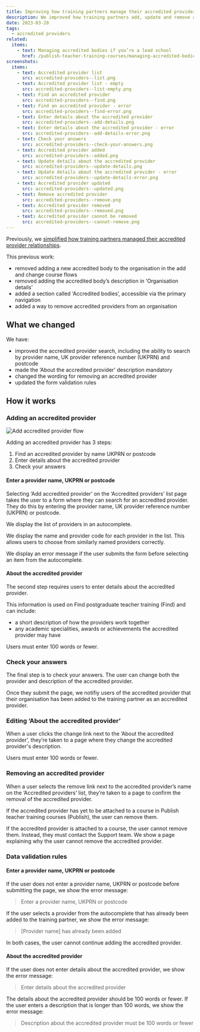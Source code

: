 ```yaml
---
title: Improving how training partners manage their accredited providers
description: We improved how training partners add, update and remove accredited providers
date: 2023-03-28
tags:
  - accredited providers
related:
  items:
    - text: Managing accredited bodies if you’re a lead school
      href: /publish-teacher-training-courses/managing-accredited-bodies-if-youre-a-lead-school/
screenshots:
  items:
    - text: Accredited provider list
      src: accredited-providers--list.png
    - text: Accredited provider list - empty
      src: accredited-providers--list-empty.png
    - text: Find an accredited provider
      src: accredited-providers--find.png
    - text: Find an accredited provider - error
      src: accredited-providers--find-error.png
    - text: Enter details about the accredited provider
      src: accredited-providers--add-details.png
    - text: Enter details about the accredited provider - error
      src: accredited-providers--add-details-error.png
    - text: Check your answers
      src: accredited-providers--check-your-answers.png
    - text: Accredited provider added
      src: accredited-providers--added.png
    - text: Update details about the accredited provider
      src: accredited-providers--update-details.png
    - text: Update details about the accredited provider - error
      src: accredited-providers--update-details-error.png
    - text: Accredited provider updated
      src: accredited-providers--updated.png
    - text: Remove accredited provider
      src: accredited-providers--remove.png
    - text: Accredited provider removed
      src: accredited-providers--removed.png
    - text: Accredited provider cannot be removed
      src: accredited-providers--cannot-remove.png
---
```


Previously, we [simplified how training partners managed their accredited provider relationships](/publish-teacher-training-courses/managing-accredited-bodies-if-youre-a-lead-school/).

This previous work:

- removed adding a new accredited body to the organisation in the add and change course flows
- removed adding the accredited body’s description in ‘Organisation details’
- added a section called ‘Accredited bodies’, accessible via the primary navigation
- added a way to remove accredited providers from an organisation

## What we changed

We have:

- improved the accredited provider search, including the ability to search by provider name, UK provider reference number (UKPRN) and postcode
- made the ‘About the accredited provider’ description mandatory
- changed the wording for removing an accredited provider
- updated the form validation rules

## How it works

### Adding an accredited provider

![Add accredited provider flow](add-accredited-provider--flow.png "Add accredited provider flow")

Adding an accredited provider has 3 steps:

1. Find an accredited provider by name UKPRN or postcode
2. Enter details about the accredited provider
3. Check your answers

#### Enter a provider name, UKPRN or postcode

Selecting ‘Add accredited provider’ on the ‘Accredited providers’ list page takes the user to a form where they can search for an accredited provider. They do this by entering the provider name, UK provider reference number (UKPRN) or postcode.

We display the list of providers in an autocomplete.

We display the name and provider code for each provider in the list. This allows users to choose from similarly named providers correctly.

We display an error message if the user submits the form before selecting an item from the autocomplete.

#### About the accredited provider

The second step requires users to enter details about the accredited provider.

This information is used on Find postgraduate teacher training (Find) and can include:

- a short description of how the providers work together
- any academic specialities, awards or achievements the accredited provider may have

Users must enter 100 words or fewer.

### Check your answers

The final step is to check your answers. The user can change both the provider and description of the accredited provider.

Once they submit the page, we notifiy users of the accredited provider that their organisation has been added to the training partner as an accredited provider.

### Editing ‘About the accredited provider’

When a user clicks the change link next to the ‘About the accredited provider’, they’re taken to a page where they change the accredited provider's description.

Users must enter 100 words or fewer.

### Removing an accredited provider

When a user selects the remove link next to the accredited provider’s name on the ‘Accredited providers’ list, they’re taken to a page to confirm the removal of the accredited provider.

If the accredited provider has yet to be attached to a course in Publish teacher training courses (Publish), the user can remove them.

If the accredited provider is attached to a course, the user cannot remove them. Instead, they must contact the Support team. We show a page explaining why the user cannot remove the accredited provider.

### Data validation rules

#### Enter a provider name, UKPRN or postcode

If the user does not enter a provider name, UKPRN or postcode before submitting the page, we show the error message:

> Enter a provider name, UKPRN or postcode

If the user selects a provider from the autocomplete that has already been added to the training partner, we show the error message:

> [Provider name] has already been added

In both cases, the user cannot continue adding the accredited provider.

#### About the accredited provider

If the user does not enter details about the accredited provider, we show the error message:

> Enter details about the accredited provider

The details about the accredited provider should be 100 words or fewer. If the user enters a description that is longer than 100 words, we show the error message:

> Description about the accredited provider must be 100 words or fewer
